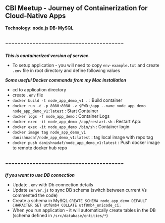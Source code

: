 ## CBI Meetup - Journey of Containerization for Cloud-Native Apps
**Technology: node.js**
**DB: MySQL**

## ---------------------------------------

***This is containerized version of service.***


- To setup application - you will need to copy `env-example.txt` and create `.env` file in root directory and define following values


***Some useful Docker commands from my Mac installation***
- cd to application directory
- create `.env` file
- `docker build -t node_app_demo_v1 .` : Build container
- `docker run -d -p 8080:8080 -v $PWD:/app --name node_app_demo node_app_demo_v1:latest` : Start Container
- `docker logs -f node_app_demo` : Container Logs
- `docker exec -it node_app_demo /app/restart.sh` : Restart App:
- `docker exec -it node_app_demo /bin/sh` : Container login
- `docker image tag node_app_demo_v1 danishnadaf/node_app_demo_v1:latest` : tag local image with repo tag
- `docker push danishnadaf/node_app_demo_v1:latest` : Push docker image to remote docker hub repo


## ---------------------------------------
***If you want to use DB connection***
- Update `.env` with Db connection details
- Update `server.js` to sync DB schema (switch between current Vs commented the code)
- Create a schema in MySQL `CREATE SCHEMA node_app_demo DEFAULT CHARACTER SET utf8mb4 COLLATE utf8mb4_unicode_ci;`
- When you run application - it will automatically create tables in the DB (schema defined in `/src/database/entities/*`)
